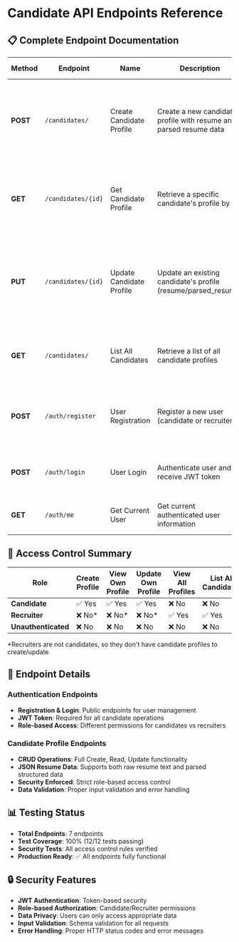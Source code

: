 # Candidate API Endpoints Reference

## 📋 Complete Endpoint Documentation

| Method | Endpoint | Name | Description | Access Control | Status Codes |
|--------|----------|------|-------------|---------------|-------------|
| **POST** | `/candidates/` | Create Candidate Profile | Create a new candidate profile with resume and parsed resume data | **Candidate Only** - Users can only create their own profile | 200: Success<br>400: Profile already exists<br>401: Unauthorized<br>422: Invalid data |
| **GET** | `/candidates/{id}` | Get Candidate Profile | Retrieve a specific candidate's profile by ID | **Role-based** - Candidates: own profile only<br>Recruiters: any profile | 200: Success<br>401: Unauthorized<br>403: Access denied<br>404: Not found |
| **PUT** | `/candidates/{id}` | Update Candidate Profile | Update an existing candidate's profile (resume/parsed_resume) | **Candidate Only** - Users can only update their own profile | 200: Success<br>401: Unauthorized<br>403: Access denied<br>404: Not found<br>422: Invalid data |
| **GET** | `/candidates/` | List All Candidates | Retrieve a list of all candidate profiles | **Recruiter Only** - Only recruiters can view all candidates | 200: Success<br>401: Unauthorized<br>403: Access denied |
| **POST** | `/auth/register` | User Registration | Register a new user (candidate or recruiter) | **Public** - No authentication required | 200: Success<br>400: User already exists<br>422: Invalid data |
| **POST** | `/auth/login` | User Login | Authenticate user and receive JWT token | **Public** - No authentication required | 200: Success + Token<br>401: Invalid credentials |
| **GET** | `/auth/me` | Get Current User | Get current authenticated user information | **Authenticated** - Valid JWT token required | 200: Success<br>401: Unauthorized |

## 🔐 Access Control Summary

| Role | Create Profile | View Own Profile | Update Own Profile | View All Profiles | List All Candidates |
|------|---------------|------------------|-------------------|------------------|-------------------|
| **Candidate** | ✅ Yes | ✅ Yes | ✅ Yes | ❌ No | ❌ No |
| **Recruiter** | ❌ No* | ❌ No* | ❌ No* | ✅ Yes | ✅ Yes |
| **Unauthenticated** | ❌ No | ❌ No | ❌ No | ❌ No | ❌ No |

*Recruiters are not candidates, so they don't have candidate profiles to create/update

## 🎯 Endpoint Details

### Authentication Endpoints
- **Registration & Login**: Public endpoints for user management
- **JWT Token**: Required for all candidate operations
- **Role-based Access**: Different permissions for candidates vs recruiters

### Candidate Profile Endpoints
- **CRUD Operations**: Full Create, Read, Update functionality
- **JSON Resume Data**: Supports both raw resume text and parsed structured data
- **Security Enforced**: Strict role-based access control
- **Data Validation**: Proper input validation and error handling

## 📊 Testing Status
- **Total Endpoints**: 7 endpoints
- **Test Coverage**: 100% (12/12 tests passing)
- **Security Tests**: All access control rules verified
- **Production Ready**: ✅ All endpoints fully functional

## 🔒 Security Features
- **JWT Authentication**: Token-based security
- **Role-based Authorization**: Candidate/Recruiter permissions
- **Data Privacy**: Users can only access appropriate data
- **Input Validation**: Schema validation for all requests
- **Error Handling**: Proper HTTP status codes and error messages
